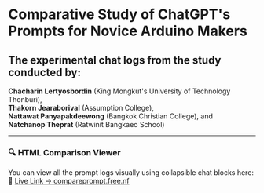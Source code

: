 # Comparative Study of ChatGPT's Prompts for Novice Arduino Makers

## The experimental chat logs from the study conducted by:
**Chacharin Lertyosbordin** (King Mongkut's University of Technology Thonburi),  
**Thakorn Jearaborival** (Assumption College),  
**Nattawat Panyapakdeewong** (Bangkok Christian College), and  
**Natchanop Theprat** (Ratwinit Bangkaeo School)

---
### 🔍 HTML Comparison Viewer
You can view all the prompt logs visually using collapsible chat blocks here:  
📎 [Live Link → compareprompt.free.nf](https://compareprompt.free.nf/)
